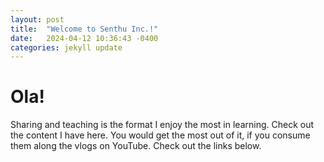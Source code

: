 ```yaml
---
layout: post
title:  "Welcome to Senthu Inc.!"
date:   2024-04-12 10:36:43 -0400
categories: jekyll update
---
```


# Ola!
Sharing and teaching is the format I enjoy the most in learning. Check out the content I have here. 
You would get the most out of it, if you consume them along the vlogs on YouTube. Check out the links below.  

[senthuinc-youtube]:   https://www.youtube.com/channel/UCr0ab8Zq6DLYz_AAFeL4krw
[senthuinc-gh]:   https://github.com/senthuinc
[senthuinc-ventures]: https://github.com/senthuinc/ventures
[senthuinc-positions]: https://github.com/senthuinc/positions

